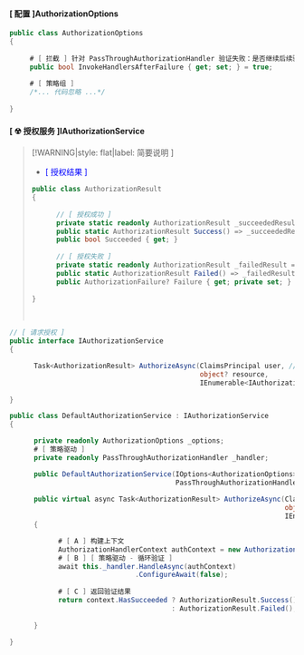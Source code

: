 <br/>

<!-- tabs:start -->

#### **[ 配置 ]AuthorizationOptions**

```csharp
public class AuthorizationOptions
{
    
     # [ 拦截 ] 针对 PassThroughAuthorizationHandler 验证失败：是否继续后续验证
     public bool InvokeHandlersAfterFailure { get; set; } = true;
    
     # [ 策略组 ]
     /*... 代码忽略 ...*/
     
}


```



#### **[ ☢ 授权服务 ]IAuthorizationService**

>[!WARNING|style: flat|label: 简要说明 ]
>
>- <span style='color:Blue'>[ 授权结果 ]</span>
>
>```csharp
>public class AuthorizationResult
>{
>      
>       // [ 授权成功 ]
>       private static readonly AuthorizationResult _succeededResult = new() { Succeeded = true };
>       public static AuthorizationResult Success() => _succeededResult;
>       public bool Succeeded { get; }
>    
>       // [ 授权失败 ]
>       private static readonly AuthorizationResult _failedResult = new() { Failure = AuthorizationFailure.ExplicitFail() };
>       public static AuthorizationResult Failed() => _failedResult;
>       public AuthorizationFailure? Failure { get; private set; }
>   
>}
>
>
>```
>
>
>
><br/>

```csharp
// [ 请求授权 ]
public interface IAuthorizationService
{

      Task<AuthorizationResult> AuthorizeAsync(ClaimsPrincipal user, // [ 授权用户 ]
                                               object? resource, 
                                               IEnumerable<IAuthorizationRequirement> requirements);
      
}


```

```csharp
public class DefaultAuthorizationService : IAuthorizationService
{

      private readonly AuthorizationOptions _options;
      # [ 策略驱动 ]
      private readonly PassThroughAuthorizationHandler _handler; 

      public DefaultAuthorizationService(IOptions<AuthorizationOptions> options,
                                         PassThroughAuthorizationHandler _handler);
      
      public virtual async Task<AuthorizationResult> AuthorizeAsync(ClaimsPrincipal user, 
                                                                    object? resource, 
                                                                    IEnumerable<IAuthorizationRequirement> requirements)
      {

            # [ A ] 构建上下文
            AuthorizationHandlerContext authContext = new AuthorizationHandlerContext(requirements, resource, user);
            # [ B ] [ 策略驱动 - 循环验证 ]
            await this._handler.HandleAsync(authContext)
                               .ConfigureAwait(false);
            
            # [ C ] 返回验证结果
            return context.HasSucceeded ? AuthorizationResult.Success()
                                        : AuthorizationResult.Failed();
            
      }
      
}


```



<!-- tabs:end -->

